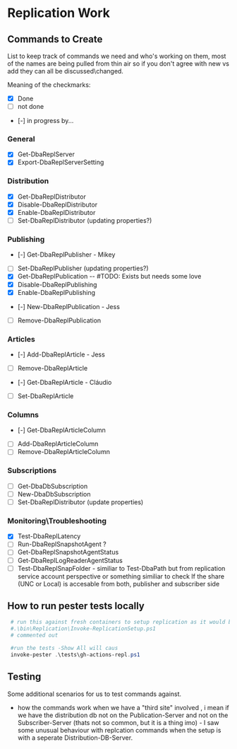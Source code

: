 # Replication Work

## Commands to Create

List to keep track of commands we need and who's working on them, most of the names are being pulled from thin air so if you don't agree with new vs add they can all be discussed\changed.

Meaning of the checkmarks:
- [X] Done
- [ ] not done
- [-] in progress by...


### General

- [X] Get-DbaReplServer
- [X] Export-DbaReplServerSetting

### Distribution

- [X] Get-DbaReplDistributor
- [X] Disable-DbaReplDistributor
- [X] Enable-DbaReplDistributor
- [ ] Set-DbaReplDistributor (updating properties?)

### Publishing

- [-] Get-DbaReplPublisher - Mikey
- [ ] Set-DbaReplPublisher (updating properties?)
- [X] Get-DbaReplPublication -- #TODO: Exists but needs some love
- [X] Disable-DbaReplPublishing
- [X] Enable-DbaReplPublishing
- [-] New-DbaReplPublication - Jess
- [ ] Remove-DbaReplPublication

### Articles
- [-] Add-DbaReplArticle - Jess
- [ ] Remove-DbaReplArticle
- [-] Get-DbaReplArticle - Cláudio
- [ ] Set-DbaReplArticle

### Columns
- [-] Get-DbaReplArticleColumn
- [ ] Add-DbaReplArticleColumn
- [ ] Remove-DbaReplArticleColumn

### Subscriptions
- [ ] Get-DbaDbSubscription
- [ ] New-DbaDbSubscription
- [ ] Set-DbaReplDistributor (update properties)

### Monitoring\Troubleshooting

- [X] Test-DbaReplLatency
- [ ] Run-DbaReplSnapshotAgent ?
- [ ] Get-DbaReplSnapshotAgentStatus
- [ ] Get-DbaReplLogReaderAgentStatus
- [ ] Test-DbaReplSnapFolder - similiar to Test-DbaPath but from replication service account perspective or something similiar to check If the share (UNC or Local) is accesable from both, publisher and subscriber side

## How to run pester tests locally

```PowerShell
 # run this against fresh containers to setup replication as it would be in gh action
 #.\bin\Replication\Invoke-ReplicationSetup.ps1
 # commented out

 #run the tests -Show All will caus
 invoke-pester .\tests\gh-actions-repl.ps1

```

## Testing

Some additional scenarios for us to test commands against.

- how the commands work when we have a "third site" involved , i mean if  we have the distribution db not on the Publication-Server and not on the Subscriber-Server (thats not so common, but it is a thing imo) - I saw some unusual behaviour with replcation commands when the setup is with a seperate Distribution-DB-Server.
